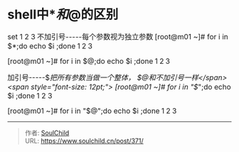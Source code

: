 # shell中$*和$@的区别

<!--more-->
<span style="font-size: 12pt;">set 1 2 3</span>
<span style="font-size: 12pt;"> 不加引号-----每个参数视为独立参数</span>
<span style="font-size: 12pt;"> [root@m01 ~]# for i in $*;do echo $i ;done</span>
<span style="font-size: 12pt;"> 1</span>
<span style="font-size: 12pt;"> 2</span>
<span style="font-size: 12pt;"> 3</span>

<span style="font-size: 12pt;">[root@m01 ~]# for i in $@;do echo $i ;done</span>
<span style="font-size: 12pt;"> 1</span>
<span style="font-size: 12pt;"> 2</span>
<span style="font-size: 12pt;"> 3</span>

<span style="font-size: 12pt;">加引号-----$*把所有参数当做一个整体， $@和不加引号一样</span>
<span style="font-size: 12pt;"> [root@m01 ~]# for i in "$*";do echo $i ;done</span>
<span style="font-size: 12pt;"> 1 2 3</span>

<span style="font-size: 12pt;"> [root@m01 ~]# for i in "$@";do echo $i ;done</span>
<span style="font-size: 12pt;"> 1</span>
<span style="font-size: 12pt;"> 2</span>
<span style="font-size: 12pt;"> 3</span>


---

> 作者: [SoulChild](https://www.soulchild.cn)  
> URL: https://www.soulchild.cn/post/371/  

